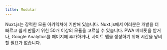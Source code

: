 ```yaml
---
title: Modular
---
```

Nuxt.js는 강력한 모듈 아키텍쳐에 기반해 있습니다. Nuxt.js에서 여러분은 개발을 더 빠르고 쉽게 만들기 위한 50개 이상의 모듈을 고르실 수 있습니다. PWA 베네핏을 받거나, Google Analytics를 페이지에 추가하거나, 사이트 맵을 생성하기 위해 시간을 낭비할 필요가 없습니다.